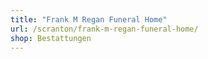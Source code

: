 ```yaml
---
title: "Frank M Regan Funeral Home"
url: /scranton/frank-m-regan-funeral-home/
shop: Bestattungen
---
```

